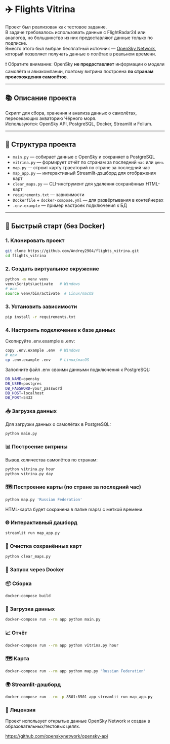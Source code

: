 # ✈️ Flights Vitrina

Проект был реализован как тестовое задание.  
В задаче требовалось использовать данные с FlightRadar24 или аналогов, но большинство из них предоставляют данные только по подписке.  
Вместо этого был выбран бесплатный источник — [OpenSky Network](https://opensky-network.org), который позволяет получать данные о полётах в реальном времени.

❗ Обратите внимание: OpenSky **не предоставляет** информации о модели самолёта и авиакомпании, поэтому витрина построена **по странам происхождения самолётов**.

---

## 📚 Описание проекта

Скрипт для сбора, хранения и анализа данных о самолётах, пересекающих акваторию Чёрного моря.  
Используются: OpenSky API, PostgreSQL, Docker, Streamlit и Folium.

---

## 📁 Структура проекта

- `main.py` — собирает данные с OpenSky и сохраняет в PostgreSQL
- `vitrina.py` — формирует отчёт по странам за последний `час` или `день`
- `map.py` — строит карту траекторий по стране за последний час
- `map_app.py` — интерактивный Streamlit-дэшборд для отображения карт
- `clear_maps.py` — CLI-инструмент для удаления сохранённых HTML-карт
- `requirements.txt` — зависимости
- `Dockerfile` + `docker-compose.yml` — для развёртывания в контейнерах
- `.env.example` — пример настроек подключения к БД

---
## 🚀 Быстрый старт (без Docker)

### 1. Клонировать проект

```bash
git clone https://github.com/Andrey2904/flights_vitrina.git
cd flights_vitrina
```

### 2. Создать виртуальное окружение

```bash
python -m venv venv
venv\Scripts\activate   # Windows
# или
source venv/bin/activate  # Linux/macOS
```

### 3. Установить зависимости

```bash
pip install -r requirements.txt
```

### 4. Настроить подключение к базе данных

Скопируйте  .env.example в .env:

```bash
copy .env.example .env  # Windows
# или
cp .env.example .env    # Linux/macOS
```

Заполните файл .env своими данными подключения к PostgreSQL:
```bash
DB_NAME=opensky
DB_USER=postgres
DB_PASSWORD=your_password
DB_HOST=localhost
DB_PORT=5432
```

### 📥 Загрузка данных
Для загрузки данных о самолётах в PostgreSQL:

```bash
python main.py
```

### 📊 Построение витрины

Вывод количества самолётов по странам:

```bash
python vitrina.py hour
python vitrina.py day
```

### 🗺️ Построение карты (по стране за последний час)

```bash
python map.py 'Russian Federation'
```
HTML-карта будет сохранена в папке maps/ с меткой времени.

### 🌐 Интерактивный дашборд
```bash
streamlit run map_app.py

```
### 🧹 Очистка сохранённых карт
```bash
python clear_maps.py
```


### 🐳 Запуск через Docker

### 📦 Сборка
``` bash
docker-compose build

```

### 🔄 Загрузка данных
``` bash
docker-compose run --rm app python main.py

```

### 📈 Отчёт
``` bash
docker-compose run --rm app python vitrina.py hour

```
### 🗺️ Карта
``` bash
docker-compose run --rm app python map.py "Russian Federation"

```

### 🌍 Streamlit-дэшборд
``` bash
docker-compose run --rm -p 8501:8501 app streamlit run map_app.py
```



### 📄 Лицензия
Проект использует открытые данные OpenSky Network и создан в образовательных/тестовых целях.

https://github.com/openskynetwork/opensky-api